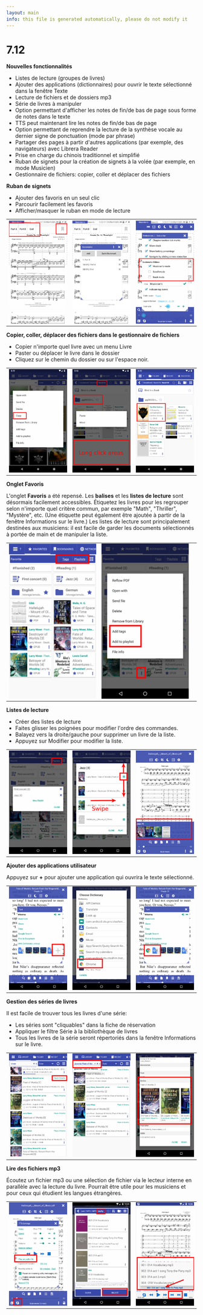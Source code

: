 ```yaml
---
layout: main
info: this file is generated automatically, please do not modify it
---
```


# 7.12

**Nouvelles fonctionnalités**

* Listes de lecture (groupes de livres)
* Ajouter des applications (dictionnaires) pour ouvrir le texte sélectionné dans la fenêtre Texte
* Lecture de fichiers et de dossiers mp3
* Série de livres à manipuler
* Option permettant d'afficher les notes de fin/de bas de page sous forme de notes dans le texte
* TTS peut maintenant lire les notes de fin/de bas de page
* Option permettant de reprendre la lecture de la synthèse vocale au dernier signe de ponctuation (mode par phrase)
* Partager des pages à partir d'autres applications (par exemple, des navigateurs) avec Librera Reader
* Prise en charge du chinois traditionnel et simplifié
* Ruban de signets pour la création de signets à la volée (par exemple, en mode Musicien)
* Gestionnaire de fichiers: copier, coller et déplacer des fichiers

**Ruban de signets**

* Ajouter des favoris en un seul clic
* Parcourir facilement les favoris
* Afficher/masquer le ruban en mode de lecture

||||
|-|-|-|
|![](19.png)|![](20.png)|![](21.png)|

**Copier, coller, déplacer des fichiers dans le gestionnaire de fichiers**

* Copier n'importe quel livre avec un menu Livre
* Paster ou déplacer le livre dans le dossier
* Cliquez sur le chemin du dossier ou sur l'espace noir.

||||
|-|-|-|
|![](16.png)|![](17.png)|![](18.png)|

**Onglet Favoris**

L'onglet **Favoris** a été repensé. Les **balises** et les **listes de lecture** sont désormais facilement accessibles.
Étiquetez les livres pour les regrouper selon n'importe quel critère commun, par exemple &quot;Math&quot;, &quot;Thriller&quot;, &quot;Mystère&quot;, etc. (Une étiquette peut également être ajoutée à partir de la fenêtre Informations sur le livre.)
Les listes de lecture sont principalement destinées aux musiciens: il est facile de garder les documents sélectionnés à portée de main et de manipuler la liste.

||||
|-|-|-|
|![](1.png)|![](2.png)||

**Listes de lecture**

* Créer des listes de lecture
* Faites glisser les poignées pour modifier l'ordre des commandes.
* Balayez vers la droite/gauche pour supprimer un livre de la liste.
* Appuyez sur Modifier pour modifier la liste.

||||
|-|-|-|
|![](4.png)|![](5.png)|![](6.png)|

**Ajouter des applications utilisateur**

Appuyez sur **+** pour ajouter une application qui ouvrira le texte sélectionné.

||||
|-|-|-|
|![](7.png)|![](8.png)|![](9.png)|

**Gestion des séries de livres**

Il est facile de trouver tous les livres d'une série:

* Les séries sont &quot;cliquables&quot; dans la fiche de réservation
* Appliquer le filtre Série à la bibliothèque de livres
* Tous les livres de la série seront répertoriés dans la fenêtre Informations sur le livre.

||||
|-|-|-|
|![](10.png)|![](11.png)|![](12.png)|

**Lire des fichiers mp3**

Écoutez un fichier mp3 ou une sélection de fichier via le lecteur interne en parallèle avec la lecture du livre.
Pourrait être utile pour les musiciens et pour ceux qui étudient les langues étrangères.

||||
|-|-|-|
|![](13.png)|![](14.png)|![](15.png)|


